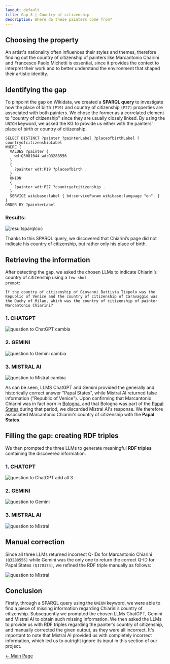 ```yaml
---
layout: default
title: Gap 3 | Country of citizenship
description: Where do these painters come from? 
---
```


## Choosing the property

An artist's nationality often influences their styles and themes, therefore finding out the country of citizenship of painters like Marcantonio Chairini and Francesco Paolo Michetti is essential, since it provides the context to interpret their work and to better understand the environment that shaped their artistic identity.

## Identifying the gap

To pinpoint the gap on Wikidata, we created a **SPARQL query** to investigate how the place of birth <code class="language-plaintext highlighter-rouge">(P19)</code> and country of citizenship <code class="language-plaintext highlighter-rouge">(P27)</code> properties are associated with both painters. We chose the former as a correlated element to "country of citizenship" since they are usually closely linked. By using the <code class="language-plaintext highlighter-rouge">UNION</code> keyword, we asked the KG to provide us either with the painters' place of birth or country of citizenship.

```sparql
SELECT DISTINCT ?painter ?painterLabel ?placeofbirthLabel ?countryofcitizenshipLabel
WHERE {
  VALUES ?painter {
    wd:Q3081044 wd:Q3288556
  }
  {
    ?painter wdt:P19 ?placeofbirth .
  }
  UNION
  {
    ?painter wdt:P27 ?countryofcitizenship .
  }
  SERVICE wikibase:label { bd:serviceParam wikibase:language "en". }
}
ORDER BY ?painterLabel
```

### Results:

![resultsparqlcoc](/abremipainters/assets/images/resquerygap3.png)

Thanks to this SPARQL query, we discovered that Chiarini’s page did not indicate his country of citizenship, but rather only his place of birth.

## Retrieving the information

After detecting the gap, we asked the chosen LLMs to indicate Chiarini’s country of citizenship using a <code class="language-plaintext highlighter-rouge">few-shot prompt</code>:

```
If the country of citizenship of Giovanni Battista Tiepolo was the Republic of Venice and the country of citizenship of Caravaggio was the Duchy of Milan, which was the country of citizenship of painter Marcantonio Chiarini?
```

### 1. **CHATGPT**
  
![question to ChatGPT](/abremipainters/assets/images/chiarinicountryofcitizenship/CHATGPTQUESTION.jpg) cambia

### 2. **GEMINI**
  
![question to Gemini](/abremipainters/assets/images/chiarinicountryofcitizenship/GEMINIQUESTION.jpg) cambia

### 3. **MISTRAL AI**
  
![question to Mistral](/abremipainters/assets/images/chiarinicountryofcitizenship/MISTRALQUESTION.png) cambia

As can be seen, LLMS ChatGPT and Gemini provided the generally and historically correct answer "Papal States", while Mistral AI returned false information ("Republic of Venice"). Upon confirming that Marcantonio Chiarini was in fact born in <a href="https://www.treccani.it/enciclopedia/marc-antonio-chiarini_%28Dizionario-Biografico%29/" target="_blank">Bologna</a>, and that Bologna was part of the <a href="https://it.wikipedia.org/wiki/Bologna#Storia" target="_blank">Papal States</a> during that period, we discarded Mistral AI's response. We therefore associated Marcantonio Chiarini's country of citizenship with the **Papal States**.

## Filling the gap: creating RDF triples

We then prompted the three LLMs to generate meaningful **RDF triples** containing the discovered information. 

### 1. **CHATGPT**
  
![question to ChatGPT](/abremipainters/assets/images/chatrdfcoc.jpg) add all 3

### 2. **GEMINI**
  
![question to Gemini](/abremipainters/assets/images/geminirdfcoc.png)

### 3. **MISTRAL AI**
  
![question to Mistral](/abremipainters/assets/images/mistralrdfcoc.png)

## Manual correction

Since all three LLMs returned incorrect Q-IDs for Marcantonio Chiarini <code class="language-plaintext highlighter-rouge">(Q3288556)</code> while Gemini was the only one to return the correct Q-ID for Papal States <code class="language-plaintext highlighter-rouge">(Q170174)</code>, we refined the RDF triple manually as follows: 

![question to Mistral](/abremipainters/assets/images/correctedrdfcoc.jpg)

## Conclusion

Firstly, through a SPARQL query using the <code class="language-plaintext highlighter-rouge">UNION</code> keyword, we were able to find a piece of missing information regarding Chiarini’s country of citizenship. Subsequently we prompted the chosen LLMs ChatGPT, Gemini and Mistral AI to obtain such missing information. We then asked the LLMs to provide us with RDF triples regarding the painter’s country of citizenship, and manually corrected the given output, as they were all incorrect. It's important to note that Mistral AI provided us with completely incorrect information, which led us to outright ignore its input in this section of our project.

[← Main Page](./)
